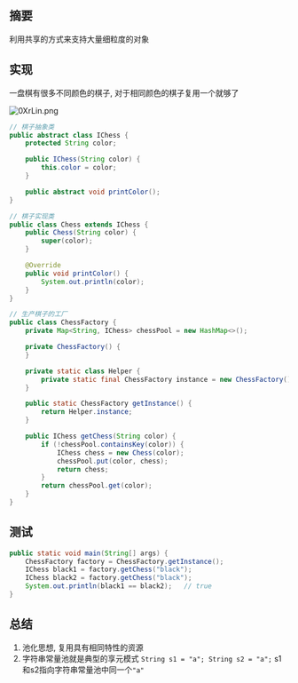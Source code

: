 ## 摘要

利用共享的方式来支持大量细粒度的对象

## 实现

一盘棋有很多不同颜色的棋子, 对于相同颜色的棋子复用一个就够了

<img src="https://s1.ax1x.com/2020/10/18/0XrLin.png" alt="0XrLin.png" border="0" />

```java
// 棋子抽象类
public abstract class IChess {
    protected String color;

    public IChess(String color) {
        this.color = color;
    }

    public abstract void printColor();
}
```
```java
// 棋子实现类
public class Chess extends IChess {
    public Chess(String color) {
        super(color);
    }

    @Override
    public void printColor() {
        System.out.println(color);
    }
}
```

```java
// 生产棋子的工厂
public class ChessFactory {
    private Map<String, IChess> chessPool = new HashMap<>();

    private ChessFactory() {
    }

    private static class Helper {
        private static final ChessFactory instance = new ChessFactory();
    }

    public static ChessFactory getInstance() {
        return Helper.instance;
    }

    public IChess getChess(String color) {
        if (!chessPool.containsKey(color)) {
            IChess chess = new Chess(color);
            chessPool.put(color, chess);
            return chess;
        }
        return chessPool.get(color);
    }
}
```

## 测试

```java
public static void main(String[] args) {
    ChessFactory factory = ChessFactory.getInstance();
    IChess black1 = factory.getChess("black");
    IChess black2 = factory.getChess("black");
    System.out.println(black1 == black2);   // true
}
```

## 总结

1. 池化思想, 复用具有相同特性的资源
2. 字符串常量池就是典型的享元模式
    `String s1 = "a"; String s2 = "a";` s1和s2指向字符串常量池中同一个`"a"`